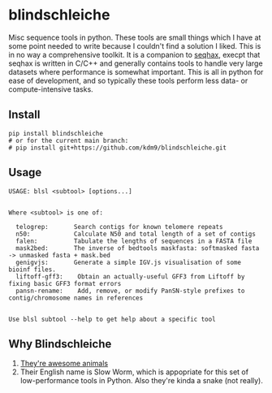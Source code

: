 # blindschleiche

Misc sequence tools in python. These tools are small things which I have at some point needed to write because I couldn't find a solution I liked. This is in no way a comprehensive toolkit. It is a companion to [seqhax](https://github.com/kdm9/seqhax), execpt that seqhax is written in C/C++ and generally contains tools to handle very large datasets where performance is somewhat important. This is all in python for ease of development, and so typically these tools perform less data- or compute-intensive tasks.

## Install

```
pip install blindschleiche
# or for the current main branch:
# pip install git+https://github.com/kdm9/blindschleiche.git
```

## Usage

```
USAGE: blsl <subtool> [options...]


Where <subtool> is one of:

  telogrep:       Search contigs for known telomere repeats
  n50:            Calculate N50 and total length of a set of contigs
  falen:          Tabulate the lengths of sequences in a FASTA file
  mask2bed:       The inverse of bedtools maskfasta: softmasked fasta -> unmasked fasta + mask.bed
  genigvjs:       Generate a simple IGV.js visualisation of some bioinf files.
  liftoff-gff3:    Obtain an actually-useful GFF3 from Liftoff by fixing basic GFF3 format errors
  pansn-rename:    Add, remove, or modify PanSN-style prefixes to contig/chromosome names in references


Use blsl subtool --help to get help about a specific tool
```

## Why Blindschleiche

1) [They're awesome animals](https://www.google.com/search?q=blindschleiche&tbm=isch)
2) Their English name is Slow Worm, which is appopriate for this set of low-performance tools in Python. Also they're kinda a snake (not really).

